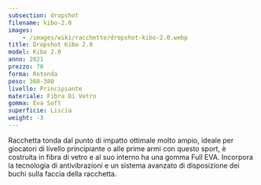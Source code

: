 ```yaml
---
subsection: dropshot
filename: kibo-2.0
images:
    - /images/wiki/racchette/dropshot-kibo-2.0.webp
title: Dropshot Kibo 2.0
model: Kibo 2.0
anno: 2021
prezzo: 70
forma: Rotonda
peso: 360-380
livello: Principiante
materiale: Fibra Di Vetro
gomma: Eva Soft
superficie: Liscia
weight: -3
---
```

Racchetta tonda dal punto di impatto ottimale molto ampio, ideale per giocatori di livello principiante o alle prime armi con questo sport, è costruita in fibra di vetro e al suo interno ha una gomma Full EVA. Incorpora la tecnologia di antivibrazioni e un sistema avanzato di disposizione dei buchi sulla faccia della racchetta.